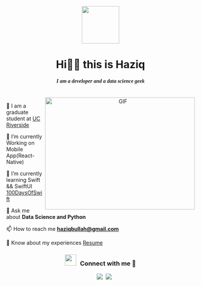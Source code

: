 <div id="header" align="center">
	<img src="https://media.giphy.com/media/U2LqsKYUCXCZp5u2jP/giphy.gif" width="100"/>
<h1 align="center">Hi👋🏻 this is Haziq</h1>
	<h4 align="center" style='font-family:Georgia'><i> I am a developer and a data science geek</i></h4>
	</br>
	</div>

<a target="_blank" align="center">
  <img align="right" top="500" height="300" width="400" alt="GIF" src="https://media.giphy.com/media/SWoSkN6DxTszqIKEqv/giphy.gif">
</a>

🔭 I am a graduate student at <a href="https://phoenix.tech/griffyn/" target="blank">UC Riverside</a>

🌱 I’m currently Working on Mobile App(React-Native)

🌱 I’m currently learning Swift && SwiftUI <a href="https://github.com/100rabhcsmc/100DaysOfSwift" target="blank">100DaysOfSwift</a>

💬 Ask me about **Data Science and Python**

📫 How to reach me **haziqbullah@gmail.com**

📄 Know about my experiences <a href="" target="blank">Resume</a>
<br/>
<h3 align="center" > <img src="https://media.giphy.com/media/iY8CRBdQXODJSCERIr/giphy.gif" width="30" height="30" style="margin-right: 10px;">Connect with me 🤝 </h3>

<p align="center">

 <div align="center"  class="icons-social" style="margin-left: 10px;">
        <a style="margin-left: 10px;"  target="_blank" href="">
			<img src="https://img.icons8.com/doodle/40/000000/linkedin--v2.png"></a>
		<a style="margin-left: 5px;" target="_blank" href="">
					<img src="https://img.icons8.com/plasticine/0.5x/resume.png" ></a>
      </div>

</p>


